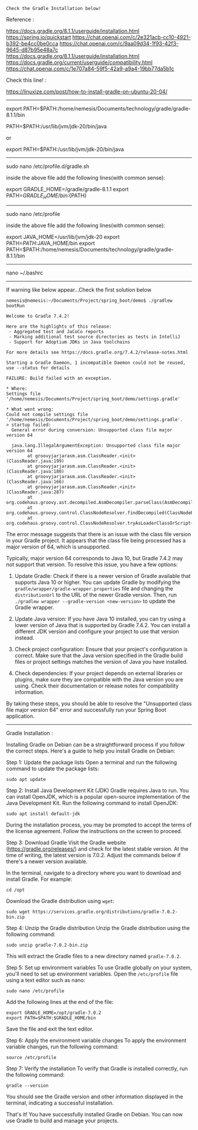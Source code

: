 `Check the Gradle Installation below!`

Reference :

https://docs.gradle.org/8.1.1/userguide/installation.html
https://spring.io/quickstart
https://chat.openai.com/c/2e321acb-cc10-4921-b392-be4cc0be0cca
https://chat.openai.com/c/9aa09d34-1f93-42f3-9645-d87b95e48a7c
https://docs.gradle.org/8.1.1/userguide/installation.html
https://docs.gradle.org/current/userguide/compatibility.html
https://chat.openai.com/c/1e707a84-59f5-42a9-a9a4-19bb77da5b1c


Check this line! :

https://linuxize.com/post/how-to-install-gradle-on-ubuntu-20-04/



___

export PATH=$PATH:/home/nemesis/Documents/technology/gradle/gradle-8.1.1/bin

PATH=$PATH:/usr/lib/jvm/jdk-20/bin/java

or 

export PATH=$PATH:/usr/lib/jvm/jdk-20/bin/java

___

sudo nano /etc/profile.d/gradle.sh

inside the above file add the following lines(with common sense):

export GRADLE_HOME=/gradle/gradle-8.1.1
export PATH=${GRADLE_HOME}/bin:${PATH}

___


sudo nano /etc/profile

inside the above file add the following lines(with common sense):


export JAVA_HOME=/usr/lib/jvm/jdk-20
export PATH=$PATH:$JAVA_HOME/bin
export PATH=$PATH:/home/nemesis/Documents/technology/gradle/gradle-8.1.1/bin

___


nano ~/.bashrc



___


If warning like below appear...Check the first solution below


```
nemesis@nemesis:~/Documents/Project/spring_boot/demo$ ./gradlew bootRun

Welcome to Gradle 7.4.2!

Here are the highlights of this release:
 - Aggregated test and JaCoCo reports
 - Marking additional test source directories as tests in IntelliJ
 - Support for Adoptium JDKs in Java toolchains

For more details see https://docs.gradle.org/7.4.2/release-notes.html

Starting a Gradle Daemon, 1 incompatible Daemon could not be reused, use --status for details

FAILURE: Build failed with an exception.

* Where:
Settings file '/home/nemesis/Documents/Project/spring_boot/demo/settings.gradle'

* What went wrong:
Could not compile settings file '/home/nemesis/Documents/Project/spring_boot/demo/settings.gradle'.
> startup failed:
  General error during conversion: Unsupported class file major version 64
  
  java.lang.IllegalArgumentException: Unsupported class file major version 64
        at groovyjarjarasm.asm.ClassReader.<init>(ClassReader.java:199)
        at groovyjarjarasm.asm.ClassReader.<init>(ClassReader.java:180)
        at groovyjarjarasm.asm.ClassReader.<init>(ClassReader.java:166)
        at groovyjarjarasm.asm.ClassReader.<init>(ClassReader.java:287)
        at org.codehaus.groovy.ast.decompiled.AsmDecompiler.parseClass(AsmDecompiler.java:81)
        at org.codehaus.groovy.control.ClassNodeResolver.findDecompiled(ClassNodeResolver.java:251)
        at org.codehaus.groovy.control.ClassNodeResolver.tryAsLoaderClassOrScript(ClassNodeResolver.java:189)
```



The error message suggests that there is an issue with the class file version in your Gradle project. It appears that the class file being processed has a major version of 64, which is unsupported.

Typically, major version 64 corresponds to Java 10, but Gradle 7.4.2 may not support that version. To resolve this issue, you have a few options:

1. Update Gradle: Check if there is a newer version of Gradle available that supports Java 10 or higher. You can update Gradle by modifying the `gradle/wrapper/gradle-wrapper.properties` file and changing the `distributionUrl` to the URL of the newer Gradle version. Then, run `./gradlew wrapper --gradle-version <new-version>` to update the Gradle wrapper.

2. Update Java version: If you have Java 10 installed, you can try using a lower version of Java that is supported by Gradle 7.4.2. You can install a different JDK version and configure your project to use that version instead.

3. Check project configuration: Ensure that your project's configuration is correct. Make sure that the Java version specified in the Gradle build files or project settings matches the version of Java you have installed.

4. Check dependencies: If your project depends on external libraries or plugins, make sure they are compatible with the Java version you are using. Check their documentation or release notes for compatibility information.

By taking these steps, you should be able to resolve the "Unsupported class file major version 64" error and successfully run your Spring Boot application.

___


Gradle Installation :


Installing Gradle on Debian can be a straightforward process if you follow the correct steps. Here's a guide to help you install Gradle on Debian:

Step 1: Update the package lists
Open a terminal and run the following command to update the package lists:

```
sudo apt update
```

Step 2: Install Java Development Kit (JDK)
Gradle requires Java to run. You can install OpenJDK, which is a popular open-source implementation of the Java Development Kit. Run the following command to install OpenJDK:

```
sudo apt install default-jdk
```

During the installation process, you may be prompted to accept the terms of the license agreement. Follow the instructions on the screen to proceed.

Step 3: Download Gradle
Visit the Gradle website (https://gradle.org/releases/) and check for the latest stable version. At the time of writing, the latest version is 7.0.2. Adjust the commands below if there's a newer version available.

In the terminal, navigate to a directory where you want to download and install Gradle. For example:

```
cd /opt
```

Download the Gradle distribution using `wget`:

```
sudo wget https://services.gradle.org/distributions/gradle-7.0.2-bin.zip
```

Step 4: Unzip the Gradle distribution
Unzip the Gradle distribution using the following command:

```
sudo unzip gradle-7.0.2-bin.zip
```

This will extract the Gradle files to a new directory named `gradle-7.0.2`.

Step 5: Set up environment variables
To use Gradle globally on your system, you'll need to set up environment variables. Open the `/etc/profile` file using a text editor such as nano:

```
sudo nano /etc/profile
```

Add the following lines at the end of the file:

```
export GRADLE_HOME=/opt/gradle-7.0.2
export PATH=$PATH:$GRADLE_HOME/bin
```

Save the file and exit the text editor.

Step 6: Apply the environment variable changes
To apply the environment variable changes, run the following command:

```
source /etc/profile
```

Step 7: Verify the installation
To verify that Gradle is installed correctly, run the following command:

```
gradle --version
```

You should see the Gradle version and other information displayed in the terminal, indicating a successful installation.

That's it! You have successfully installed Gradle on Debian. You can now use Gradle to build and manage your projects.
